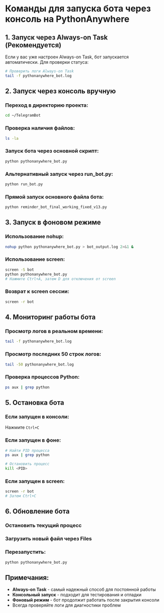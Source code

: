 # Команды для запуска бота через консоль на PythonAnywhere

## 1. Запуск через Always-on Task (Рекомендуется)

Если у вас уже настроен Always-on Task, бот запускается автоматически. Для проверки статуса:

```bash
# Проверить логи Always-on Task
tail -f pythonanywhere_bot.log
```

## 2. Запуск через консоль вручную

### Переход в директорию проекта:
```bash
cd ~/TelegramBot
```

### Проверка наличия файлов:
```bash
ls -la
```

### Запуск бота через основной скрипт:
```bash
python pythonanywhere_bot.py
```

### Альтернативный запуск через run_bot.py:
```bash
python run_bot.py
```

### Прямой запуск основного файла бота:
```bash
python reminder_bot_final_working_fixed_v13.py
```

## 3. Запуск в фоновом режиме

### Использование nohup:
```bash
nohup python pythonanywhere_bot.py > bot_output.log 2>&1 &
```

### Использование screen:
```bash
screen -S bot
python pythonanywhere_bot.py
# Нажмите Ctrl+A, затем D для отключения от screen
```

### Возврат к screen сессии:
```bash
screen -r bot
```

## 4. Мониторинг работы бота

### Просмотр логов в реальном времени:
```bash
tail -f pythonanywhere_bot.log
```

### Просмотр последних 50 строк логов:
```bash
tail -50 pythonanywhere_bot.log
```

### Проверка процессов Python:
```bash
ps aux | grep python
```

## 5. Остановка бота

### Если запущен в консоли:
Нажмите `Ctrl+C`

### Если запущен в фоне:
```bash
# Найти PID процесса
ps aux | grep python

# Остановить процесс
kill <PID>
```

### Если запущен в screen:
```bash
screen -r bot
# Затем Ctrl+C
```

## 6. Обновление бота

### Остановить текущий процесс
### Загрузить новый файл через Files
### Перезапустить:
```bash
python pythonanywhere_bot.py
```

## Примечания:

- **Always-on Task** - самый надежный способ для постоянной работы
- **Консольный запуск** - подходит для тестирования и отладки
- **Фоновый режим** - бот продолжит работать после закрытия консоли
- Всегда проверяйте логи для диагностики проблем
